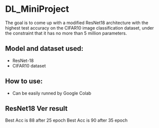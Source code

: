 # DL_MiniProject
The goal is to come up with a modified ResNet18 architecture with the highest test accuracy on the CIFAR10 image classification dataset, under the constraint that it has no more than 5 million parameters.

## Model and dataset used:
* ResNet-18
* CIFAR10 dataset

## How to use:
* Can be easily runned by Google Colab

## ResNet18 Ver result
Best Acc is 88 after 25 epoch
Best Acc is 90 after 35 epoch

